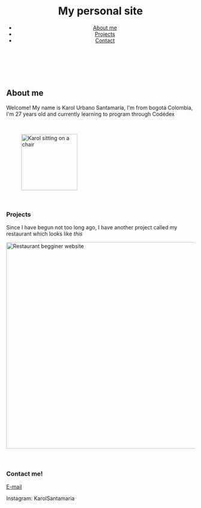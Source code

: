 <!DOCTYPE html>
<html lang="en">
<head>
  <meta charset="UTF-8">
  <meta name="viewport" content="width=device-width, initial-scale=1.0">
  <title>Personal Site</title>
  <link href="styles.css" rel="stylesheet" />
  <link href='https://fonts.googleapis.com/css?family=Peralta' rel='stylesheet'>
  <link rel="stylesheet" href="style.css" />
</head>
<body>
  <header>
   <h1> My personal site</h1>
   <nav>
     <ul>
       <li> <a href="#about-me">About me</a></li> 
       <li> <a href="#projects"> Projects </a></li>
       <li> <a href="#contact"> Contact</a></li>
     </ul>
   </nav>
  </header>
  <br/>
  <br/>
  <main>
    <section id="about-me">
      <h2> About me </h2>
      <article> 
      <p>Welcome! My name is Karol Urbano Santamaría, I'm from bogotá Colombia, I'm 27 years old and currently learning to program through Codédex </p>
      <br/>
      <figure> 
      <img
      width="150"
      img id="img" src="https://lh3.googleusercontent.com/pw/AP1GczMa9pbJq-6hNvkWzszNYDxX2g_s8EFyozULpKW1SfOzkPXIIH03n4WhTTO2FwzYHhh6bUC_BEZ1n7w-a_2XUHcPreGjqp6yOA87NSqeUWdgw9-K76ATI0as5PvwBHDK4zSk-_IIqadtbhkw0NtoSmb8gw=w583-h869-s-no-gm"
      alt="Karol sitting on a chair">
      </article>
    </section>
    <section id="projects">
  <br/>
    <h3> Projects </h3>
    <article> 
    <p> Since I have begun not too long ago, I have another project called my restaurant which looks like <i> this </i> </p>
    <img 
    img id="restaurant" src="https://firebasestorage.googleapis.com/v0/b/codedex-io.appspot.com/o/community%2Ffinal-project%2Fpost%2F9ZsUnJoWcvANTIjSIWOg%2Fsukijazz.png?alt=media&token=63402788-0bf3-4650-a07c-af913fc56956"
    alt="Restaurant begginer website "
    width="550">
    </article>
  </section> 
  <br/>
  </main>
  <br/>
  <footer>
    <section id="contact">
      <h3>Contact me!</h3>
      <a href="mailto: karolsantamaria971@gmail.com"> E-mail</a>
      <p> Instagram: KarolSantamaria</p>
    </section>
  </footer>
</body>
</html>


